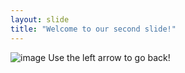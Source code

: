 ```yaml
---
layout: slide
title: "Welcome to our second slide!"
---
```

![image](https://user-images.githubusercontent.com/80836470/111528448-8dfc3800-8737-11eb-95a2-fb09fa308797.png)
Use the left arrow to go back!
